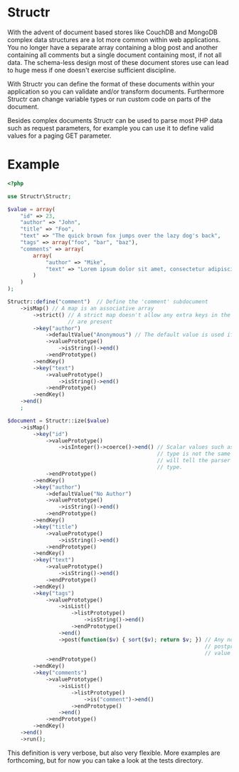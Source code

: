 # Structr #

With the advent of document based stores like CouchDB and MongoDB complex data structures are a lot more common within web applications. You no longer have a separate array containing a blog post and another containing all comments but a single document containing most, if not all data. The schema-less design most of these document stores use can lead to huge mess if one doesn't exercise sufficient discipline.

With Structr you can define the format of these documents within your application so you can validate and/or transform documents. Furthermore Structr can change variable types or run custom code on parts of the document.

Besides complex documents Structr can be used to parse most PHP data such as request parameters, for example you can use it to define valid values for a paging GET parameter.


Example
=======

``` php
<?php

use Structr\Structr;

$value = array(
	"id" => 23,
	"author" => "John",
	"title" => "Foo",
	"text" => "The quick brown fox jumps over the lazy dog's back",
	"tags" => array("foo", "bar", "baz"),
	"comments" => array(
		array(
			"author" => "Mike",
			"text" => "Lorem ipsum dolor sit amet, consectetur adipiscing elit."
		)
	)
);

Structr::define("comment")  // Define the 'comment' subdocument
	->isMap() // A map is an associative array
		->strict() // A strict map doesn't allow any extra keys in the input document and will fail validation if any
		           // are present
		->key("author")
			->defaultValue("Anonymous") // The default value is used if the key is not present in the input document
			->valuePrototype()
				->isString()->end()
			->endPrototype()
		->endKey()
		->key("text")
			->valuePrototype()
				->isString()->end()
			->endPrototype()
		->endKey()
	->end()
	;

$document = Structr::ize($value)
	->isMap()
		->key("id")
			->valuePrototype()
				->isInteger()->coerce()->end() // Scalar values such as integers are parsed strictly by default, if the
				                               // type is not the same it will raise an exception. The 'coerce' option
				                               // will tell the parser to allow Structr to cast the value to the desired
				                               // type.
			->endPrototype()
		->endKey()
		->key("author")
			->defaultValue("No Author")
			->valuePrototype()
				->isString()->end()
			->endPrototype()
		->endKey()
		->key("title")
			->valuePrototype()
				->isString()->end()
			->endPrototype()
		->endKey()
		->key("text")
			->valuePrototype()
				->isString()->end()
			->endPrototype()
		->endKey()
		->key("tags")
			->valuePrototype()
				->isList()
					->listPrototype()
						->isString()->end()
					->endPrototype()
				->end()
				->post(function($v) { sort($v); return $v; }) // Any node in the Structr tree can define a
				                                              // postprocessing function to be called on the resulting
				                                              // value for that node.
			->endPrototype()
		->endKey()
		->key("comments")
			->valuePrototype()
				->isList()
					->listPrototype()
						->is("comment")->end()
					->endPrototype()
				->end()
			->endPrototype()
		->endKey()
	->end()
	->run();

```

This definition is very verbose, but also very flexible. More examples are forthcoming, but for now you can take a look at the tests directory.